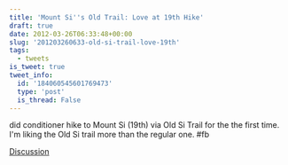 ```yaml
---
title: 'Mount Si''s Old Trail: Love at 19th Hike'
draft: true
date: 2012-03-26T06:33:48+00:00
slug: '201203260633-old-si-trail-love-19th'
tags:
  - tweets
is_tweet: true
tweet_info:
  id: '184060545601769473'
  type: 'post'
  is_thread: False
---
```




did conditioner hike to Mount Si (19th) via Old Si Trail for the the first time. I'm liking the Old Si trail more than the regular one. #fb

[Discussion](https://x.com/sytelus/status/184060545601769473)
